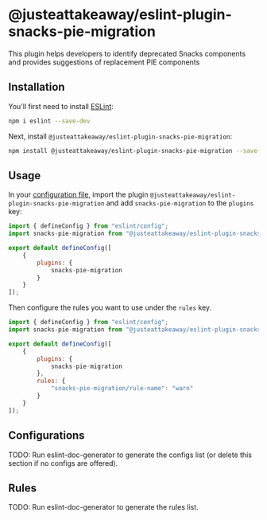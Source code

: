 # @justeattakeaway/eslint-plugin-snacks-pie-migration

This plugin helps developers to identify deprecated Snacks components and provides suggestions of replacement PIE components

## Installation

You'll first need to install [ESLint](https://eslint.org/):

```sh
npm i eslint --save-dev
```

Next, install `@justeattakeaway/eslint-plugin-snacks-pie-migration`:

```sh
npm install @justeattakeaway/eslint-plugin-snacks-pie-migration --save-dev
```

## Usage

In your [configuration file](https://eslint.org/docs/latest/use/configure/configuration-files#configuration-file), import the plugin `@justeattakeaway/eslint-plugin-snacks-pie-migration` and add `snacks-pie-migration` to the `plugins` key:

```js
import { defineConfig } from "eslint/config";
import snacks-pie-migration from "@justeattakeaway/eslint-plugin-snacks-pie-migration";

export default defineConfig([
    {
        plugins: {
            snacks-pie-migration
        }
    }
]);
```


Then configure the rules you want to use under the `rules` key.

```js
import { defineConfig } from "eslint/config";
import snacks-pie-migration from "@justeattakeaway/eslint-plugin-snacks-pie-migration";

export default defineConfig([
    {
        plugins: {
            snacks-pie-migration
        },
        rules: {
            "snacks-pie-migration/rule-name": "warn"
        }
    }
]);
```



## Configurations

<!-- begin auto-generated configs list -->
TODO: Run eslint-doc-generator to generate the configs list (or delete this section if no configs are offered).
<!-- end auto-generated configs list -->



## Rules

<!-- begin auto-generated rules list -->
TODO: Run eslint-doc-generator to generate the rules list.
<!-- end auto-generated rules list -->


